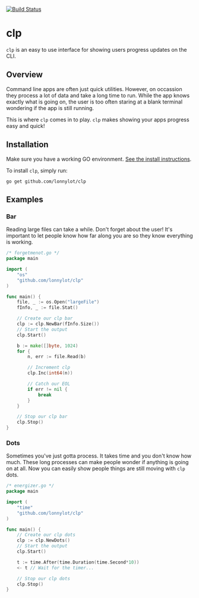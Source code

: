 [![Build Status](https://travis-ci.org/lonnylot/clp.png)](https://travis-ci.org/lonnylot/clp)

# clp
`clp` is an easy to use interface for showing users progress updates on the CLI.

## Overview
Command line apps are often just quick utilities. However, 
on occassion they process a lot of data and take a long time to run.
While the app knows exactly what is going on, the user is too often
staring at a blank terminal wondering if the app is still running.

This is where `clp` comes in to play. `clp` makes showing your apps
progress easy and quick!

## Installation
Make sure you have a working GO environment. [See the install instructions](http://golang.org/doc/install).

To install `clp`, simply run:

    go get github.com/lonnylot/clp

## Examples

### Bar
Reading large files can take a while. Don't forget about the user!
It's important to let people know how far along you are so they know everything
is working.

```go
/* forgetmenot.go */
package main

import (
	"os"
	"github.com/lonnylot/clp"
)

func main() {
	file, _ := os.Open("largeFile")
	fInfo, _ := file.Stat()

	// Create our clp bar
	clp := clp.NewBar(fInfo.Size())
	// Start the output
	clp.Start()

	b := make([]byte, 1024)
	for {
		n, err := file.Read(b)

		// Increment clp
		clp.Inc(int64(n))

		// Catch our EOL
		if err != nil {
			break
		}
	}

	// Stop our clp bar
	clp.Stop()
}
```

### Dots
Sometimes you've just gotta process. It takes time and you don't know how
much. These long processes can make people wonder if anything is going on at
all. Now you can easily show people things are still moving with `clp` dots.

```go
/* energizer.go */
package main

import (
	"time"
	"github.com/lonnylot/clp"
)

func main() {
	// Create our clp dots
	clp := clp.NewDots()
	// Start the output
	clp.Start()

	t := time.After(time.Duration(time.Second*10))
	<- t // Wait for the timer...

	// Stop our clp dots
	clp.Stop()
}
```
